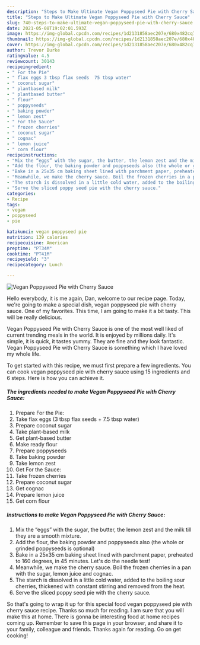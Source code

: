 ```yaml
---
description: "Steps to Make Ultimate Vegan Poppyseed Pie with Cherry Sauce"
title: "Steps to Make Ultimate Vegan Poppyseed Pie with Cherry Sauce"
slug: 740-steps-to-make-ultimate-vegan-poppyseed-pie-with-cherry-sauce
date: 2021-05-08T19:02:01.593Z
image: https://img-global.cpcdn.com/recipes/1d2131858aec207e/680x482cq70/vegan-poppyseed-pie-with-cherry-sauce-recipe-main-photo.jpg
thumbnail: https://img-global.cpcdn.com/recipes/1d2131858aec207e/680x482cq70/vegan-poppyseed-pie-with-cherry-sauce-recipe-main-photo.jpg
cover: https://img-global.cpcdn.com/recipes/1d2131858aec207e/680x482cq70/vegan-poppyseed-pie-with-cherry-sauce-recipe-main-photo.jpg
author: Trevor Burke
ratingvalue: 4.5
reviewcount: 30143
recipeingredient:
- " For the Pie"
- " flax eggs 3 tbsp flax seeds  75 tbsp water"
- " coconut sugar"
- " plantbased milk"
- " plantbased butter"
- " flour"
- " poppyseeds"
- " baking powder"
- " lemon zest"
- " For the Sauce"
- " frozen cherries"
- " coconut sugar"
- " cognac"
- " lemon juice"
- " corn flour"
recipeinstructions:
- "Mix the “eggs” with the sugar, the butter, the lemon zest and the milk till they are a smooth mixture."
- "Add the flour, the baking powder and poppyseeds also (the whole or grinded poppyseeds is optional)"
- "Bake in a 25x35 cm baking sheet lined with parchment paper, preheated to 160 degrees, in 45 minutes. Let&#39;s do the needle test!"
- "Meanwhile, we make the cherry sauce. Boil the frozen cherries in a pan with the sugar, lemon juice and cognac."
- "The starch is dissolved in a little cold water, added to the boiling sour cherries, thickened with constant stirring and removed from the heat."
- "Serve the sliced ​​poppy seed pie with the cherry sauce."
categories:
- Recipe
tags:
- vegan
- poppyseed
- pie

katakunci: vegan poppyseed pie 
nutrition: 139 calories
recipecuisine: American
preptime: "PT34M"
cooktime: "PT41M"
recipeyield: "3"
recipecategory: Lunch

---
```



![Vegan Poppyseed Pie with Cherry Sauce](https://img-global.cpcdn.com/recipes/1d2131858aec207e/680x482cq70/vegan-poppyseed-pie-with-cherry-sauce-recipe-main-photo.jpg)

Hello everybody, it is me again, Dan, welcome to our recipe page. Today, we're going to make a special dish, vegan poppyseed pie with cherry sauce. One of my favorites. This time, I am going to make it a bit tasty. This will be really delicious.



Vegan Poppyseed Pie with Cherry Sauce is one of the most well liked of current trending meals in the world. It is enjoyed by millions daily. It's simple, it is quick, it tastes yummy. They are fine and they look fantastic. Vegan Poppyseed Pie with Cherry Sauce is something which I have loved my whole life.


To get started with this recipe, we must first prepare a few ingredients. You can cook vegan poppyseed pie with cherry sauce using 15 ingredients and 6 steps. Here is how you can achieve it.

<!--inarticleads1-->

##### The ingredients needed to make Vegan Poppyseed Pie with Cherry Sauce:

1. Prepare  For the Pie:
1. Take  flax eggs (3 tbsp flax seeds + 7.5 tbsp water)
1. Prepare  coconut sugar
1. Take  plant-based milk
1. Get  plant-based butter
1. Make ready  flour
1. Prepare  poppyseeds
1. Take  baking powder
1. Take  lemon zest
1. Get  For the Sauce:
1. Take  frozen cherries
1. Prepare  coconut sugar
1. Get  cognac
1. Prepare  lemon juice
1. Get  corn flour




<!--inarticleads2-->

##### Instructions to make Vegan Poppyseed Pie with Cherry Sauce:

1. Mix the “eggs” with the sugar, the butter, the lemon zest and the milk till they are a smooth mixture.
1. Add the flour, the baking powder and poppyseeds also (the whole or grinded poppyseeds is optional)
1. Bake in a 25x35 cm baking sheet lined with parchment paper, preheated to 160 degrees, in 45 minutes. Let&#39;s do the needle test!
1. Meanwhile, we make the cherry sauce. Boil the frozen cherries in a pan with the sugar, lemon juice and cognac.
1. The starch is dissolved in a little cold water, added to the boiling sour cherries, thickened with constant stirring and removed from the heat.
1. Serve the sliced ​​poppy seed pie with the cherry sauce.




So that's going to wrap it up for this special food vegan poppyseed pie with cherry sauce recipe. Thanks so much for reading. I am sure that you will make this at home. There is gonna be interesting food at home recipes coming up. Remember to save this page in your browser, and share it to your family, colleague and friends. Thanks again for reading. Go on get cooking!
